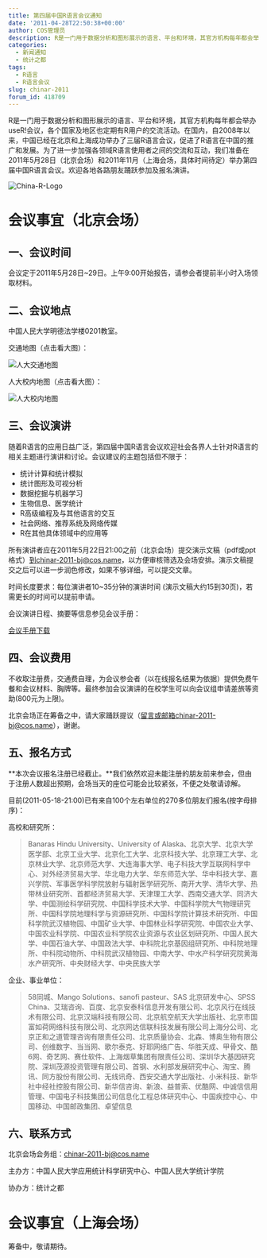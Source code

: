 ```yaml
---
title: 第四届中国R语言会议通知
date: '2011-04-28T22:50:38+00:00'
author: COS管理员
description: R是一门用于数据分析和图形展示的语言、平台和环境，其官方机构每年都会举办useR!会议，各个国家及地区也定期有R用户的交流活动。在国内，自2008年以来，中国已经在北京和上海成功举办了三届R语言会议，促进了R语言在中国的推广和发展。为了进一步加强各领域R语言使用者之间的交流和互动，我们准备在2011年5月28日（北京会场）和2011年11月（上海会场，具体时间待定）举办第四届中国R语言会议。欢迎各地各路朋友踊跃参加及报名演讲。
categories:
  - 新闻通知
  - 统计之都
tags:
  - R语言
  - R语言会议
slug: chinar-2011
forum_id: 418709
---
```


R是一门用于数据分析和图形展示的语言、平台和环境，其官方机构每年都会举办useR!会议，各个国家及地区也定期有R用户的交流活动。在国内，自2008年以来，中国已经在北京和上海成功举办了三届R语言会议，促进了R语言在中国的推广和发展。为了进一步加强各领域R语言使用者之间的交流和互动，我们准备在2011年5月28日（北京会场）和2011年11月（上海会场，具体时间待定）举办第四届中国R语言会议。欢迎各地各路朋友踊跃参加及报名演讲。
  
<!--more-->

![China-R-Logo](https://uploads.cosx.org/2010/06/China-R-Logo.png)

# 会议事宜（北京会场）

## 一、会议时间

会议定于2011年5月28日~29日。上午9:00开始报告，请参会者提前半小时入场领取材料。

## 二、会议地点

中国人民大学明德法学楼0201教室。

交通地图（点击看大图）：

![人大交通地图](http://i288.photobucket.com/albums/ll181/xieyihui/1st-R-Conference-Beijing-map.png)

人大校内地图（点击看大图）：

![人大校内地图](https://uploads.cosx.org/2010/06/RUCmap1.jpg)


## 三、会议演讲

随着R语言的应用日益广泛，第四届中国R语言会议欢迎社会各界人士针对R语言的相关主题进行演讲和讨论。会议建议的主题包括但不限于：

  * 统计计算和统计模拟
  * 统计图形及可视分析
  * 数据挖掘与机器学习
  * 生物信息、医学统计
  * R高级编程及与其他语言的交互
  * 社会网络、推荐系统及网络传媒
  * R在其他具体领域中的应用等

所有演讲者应在2011年5月22日21:00之前（北京会场）提交演示文稿（pdf或ppt格式）到chinar-2011-bj@cos.name，以方便审核筛选及会场安排。演示文稿提交之后可以进一步润色修改，如果不够详细，可以提交文章。

时间长度要求：每位演讲者10~35分钟的演讲时间 (演示文稿大约15到30页)，若需更长的时间可以提前申请。

会议演讲日程、摘要等信息参见会议手册：

[会议手册下载](https://uploads.cosx.org/2011/04/%E4%BC%9A%E8%AE%AE%E6%89%8B%E5%86%8C.pdf)

## 四、会议费用

不收取注册费，交通费自理，为会议参会者（以在线报名结果为依据）提供免费午餐和会议材料、胸牌等。最终参加会议演讲的在校学生可以向会议组申请差旅等资助(800元为上限)。

北京会场正在筹备之中，请大家踊跃提议（留言或邮箱chinar-2011-bj@cos.name），谢谢。

## 五、报名方式

**本次会议报名注册已经截止。**我们依然欢迎未能注册的朋友前来参会，但由于注册人数超出预期，会场当天的座位可能会比较紧张，不便之处敬请谅解。

目前(2011-05-18-21:00)已有来自100个左右单位的270多位朋友们报名(按字母排序)：

高校和研究所：

> Banaras Hindu University、University of Alaska、北京大学、北京大学医学部、北京工业大学、北京化工大学、北京科技大学、北京理工大学、北京林业大学、北京师范大学、大连海事大学、电子科技大学互联网科学中心、对外经济贸易大学、华北电力大学、华东师范大学、华中科技大学、嘉兴学院、军事医学科学院放射与辐射医学研究所、南开大学、清华大学、热带林业研究所、首都经济贸易大学、天津理工大学、西南交通大学、同济大学、中国测绘科学研究院、中国科学技术大学、中国科学院大气物理研究所、中国科学院地理科学与资源研究所、中国科学院计算技术研究所、中国科学院武汉植物园、中国矿业大学、中国林业科学研究院、中国农业大学、中国农业科学院、中国农业科学院农业资源与农业区划研究所、中国人民大学、中国石油大学、中国政法大学、中科院北京基因组研究所、中科院地理所、中科院动物所、中科院武汉植物园、中南大学、中水产科学研究院黄海水产研究所、中央财经大学、中央民族大学

企业、事业单位：

> 58同城、Mango Solutions、sanofi pasteur、SAS 北京研发中心、SPSS China、艾瑞咨询、百度、北京安泰科信息开发有限公司、北京风行在线技术有限公司、北京汉端科技有限公司、北京航空航天大学出版社、北京市国富如荷网络科技有限公司、北京网达信联科技发展有限公司上海分公司、北京正和之道管理咨询有限责任公司、北京质量协会、北森、博奥生物有限公司、创维数字、当当网、歌尔泰克、好耶网络广告、华胜天成、甲骨文、酷6网、奇艺网、赛仕软件、上海烟草集团有限责任公司、深圳华大基因研究院、深圳茂源投资管理有限公司、首钢、水利部发展研究中心、淘宝、腾讯、同方股份有限公司、无线讯奇、西安交通大学出版社、小米科技、新华社中经社控股有限公司、新华信咨询、新浪、益普索、优酷网、中诚信信用管理、中国电子科技集团公司信息化工程总体研究中心、中国疾控中心、中国移动、中国邮政集团、卓望信息

## 六、联系方式

北京会场会务组：<chinar-2011-bj@cos.name>
  
主办方：中国人民大学应用统计科学研究中心、中国人民大学统计学院
  
协办方：统计之都

# 会议事宜（上海会场）

筹备中，敬请期待。
